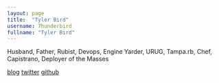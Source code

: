 ```yaml
---
layout: page
title:  "Tyler Bird"
username: 7hunderbird
fullname: "Tyler Bird"
---
```


Husband, Father, Rubist, Devops, Engine Yarder, URUG, Tampa.rb, Chef, Capistrano, Deployer of the Masses

[blog](http://tylerbird.com)
[twitter](https://twitter.com/#!/7hunderbird)
[github](https://github.com/7hunderbird)
